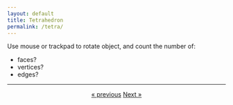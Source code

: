 ```yaml
---
layout: default
title: Tetrahedron
permalink: /tetra/
---
```


<div id="sketch-holder"></div>

Use mouse or trackpad to rotate object, and count the number of:   

- faces? 
- vertices?  
- edges?  

---

<script src="https://cdnjs.cloudflare.com/ajax/libs/p5.js/0.8.0/p5.min.js"></script>
<script>

function setup() {
	//createCanvas(710, 400, WEBGL);
	//createCanvas(600, 600, WEBGL);
	createCanvas(648, 400, WEBGL);
	//cvs.style('display', 'block');    
}

let s = 64;
let r = 2;

function draw() {
	background(250);

	//drag to move the world.
	orbitControl(6,6);

	normalMaterial();
	rotateX(-s/r);
	rotateY(-s/r);
	rotateZ(-s/r);

	//fill(255);
    stroke('#222222');
	strokeWeight(2);

	//(s,s,s) (s,-s,-s) (-s,-s,s) (-s,s,-s)

	push();

	beginShape();
	vertex(s,s,s);
	vertex(s,-s,-s);
	vertex(-s,-s,s);
	endShape(CLOSE);

	beginShape();
	vertex(s,s,s);
	vertex(s,-s,-s);
	vertex(-s,s,-s);
	endShape(CLOSE);

	beginShape();
	vertex(s,s,s);
	vertex(-s,-s,s);
	vertex(-s,s,-s);
	endShape(CLOSE);

	beginShape();
	vertex(s,-s,-s);
	vertex(-s,-s,s);
	vertex(-s,s,-s);
	endShape(CLOSE);

	pop();

	// line(s,s,s,s,-s,-s);
	// line(s,s,s,-s,-s,s);
	// line(s,s,s,-s,s,-s);

	// line(s,-s,-s,-s,-s,s);
	// line(s,-s,-s,-s,s,-s);
	// line(-s,-s,s,-s,s,-s);
}

</script>

<center>
	<a href="/cube/" class="previous">&laquo; previous</a>
	<a href="/octa/" class="next">Next &raquo;</a>
</center>

